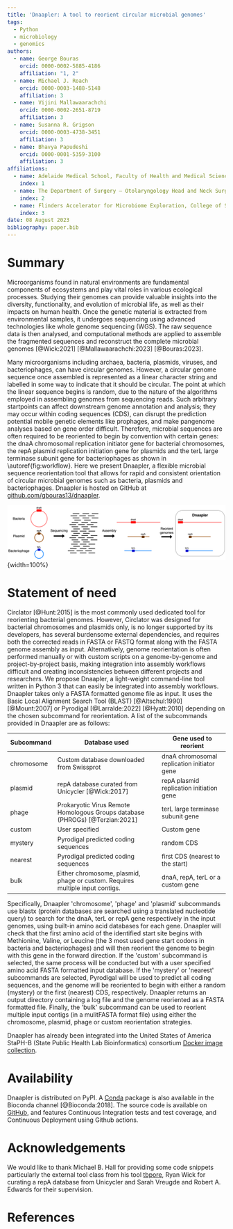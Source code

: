 ```yaml
---
title: 'Dnaapler: A tool to reorient circular microbial genomes'
tags:  
  - Python
  - microbiology
  - genomics
authors:
  - name: George Bouras
    orcid: 0000-0002-5885-4186
    affiliation: "1, 2"
  - name: Michael J. Roach
    orcid: 0000-0003-1488-5148
    affiliation: 3
  - name: Vijini Mallawaarachchi
    orcid: 0000-0002-2651-8719
    affiliation: 3
  - name: Susanna R. Grigson
    orcid: 0000-0003-4738-3451
    affiliation: 3
  - name: Bhavya Papudeshi
    orcid: 0000-0001-5359-3100
    affiliation: 3
affiliations:
  - name: Adelaide Medical School, Faculty of Health and Medical Sciences, The University of Adelaide, Adelaide, South Australia 5005, Australia
    index: 1
  - name: The Department of Surgery – Otolaryngology Head and Neck Surgery, Central Adelaide Local Health Network, Adelaide, South Australia 5000, Australia 
    index: 2
  - name: Flinders Accelerator for Microbiome Exploration, College of Science and Engineering, Flinders University, Bedford Park, Adelaide, South Australia 5042, Australia
    index: 3
date: 08 August 2023  
bibliography: paper.bib
---
```


# Summary

Microorganisms found in natural environments are fundamental components of ecosystems and play vital roles in various ecological processes. Studying their genomes can provide valuable insights into the diversity, functionality, and evolution of microbial life, as well as their impacts on human health. Once the genetic material is extracted from environmental samples, it undergoes sequencing using advanced technologies like whole genome sequencing (WGS). The raw sequence data is then analysed, and computational methods are applied to assemble the fragmented sequences and reconstruct the complete microbial genomes [@Wick:2021] [@Mallawaarachchi:2023] [@Bouras:2023]. 

Many microorganisms including archaea, bacteria, plasmids, viruses, and bacteriophages, can have circular genomes. However, a circular genome sequence once assembled is represented as a linear character string and labelled in some way to indicate that it should be circular. The point at which the linear sequence begins is random, due to the nature of the algorithms employed in assembling genomes from sequencing reads. Such arbitrary startpoints can affect downstream genome annotation and analysis; they may occur within coding sequences (CDS), can disrupt the prediction potential mobile genetic elements like prophages, and make pangenome analyses based on gene order difficult. Therefore, microbial sequences are often required to be reoriented to begin by convention with certain genes: the dnaA chromosomal replication initiator gene for bacterial chromosomes, the repA plasmid replication initiation gene for plasmids and the terL large terminase subunit gene for bacteriophages as shown in \autoref{fig:workflow}. Here we present Dnaapler, a flexible microbial sequence reorientation tool that allows for rapid and consistent orientation of circular microbial genomes such as bacteria, plasmids and bacteriophages. Dnaapler is hosted on GitHub at [github.com/gbouras13/dnaapler](https://github.com/gbouras13/dnaapler).


![\label{fig:workflow}](Dnaapler_figure.png){width=100%}


# Statement of need

Circlator [@Hunt:2015] is the most commonly used dedicated tool for reorienting bacterial genomes. However, Circlator was designed for bacterial chromosomes and plasmids only, is no longer supported by its developers, has several burdensome external dependencies, and requires both the corrected reads in FASTA or FASTQ format along with the FASTA genome assembly as input. Alternatively, genome reorientation is often performed manually or with custom scripts on a genome-by-genome and project-by-project basis, making integration into assembly workflows difficult and creating inconsistencies between different projects and researchers. We propose Dnaapler, a light-weight command-line tool written in Python 3 that can easily be integrated into assembly workflows. Dnaapler takes only a FASTA formatted genome file as input. It uses the Basic Local Alignment Search Tool (BLAST) [@Altschul:1990] [@Mount:2007] or Pyrodigal [@Larralde:2022] [@Hyatt:2010] depending on the chosen subcommand for reorientation. A list of the subcommands provided in Dnaapler are as follows:

| Subcommand | Database used                                                                 | Gene used to reorient                       |
|------------|-------------------------------------------------------------------------------|---------------------------------------------|
| chromosome | Custom database downloaded from Swissprot                                     | dnaA chromosomal replication initiator gene |
| plasmid    | repA database curated from Unicycler [@Wick:2017]                             | repA plasmid replication initiation gene    |
| phage      | Prokaryotic Virus Remote Homologous Groups database (PHROGs) [@Terzian:2021]  | terL large terminase subunit gene           |
| custom     | User specified                                                                | Custom gene                                 |
| mystery    | Pyrodigal predicted coding sequences                                          | random CDS                                  |
| nearest    | Pyrodigal predicted coding sequences                                          | first CDS (nearest to the start)            |
| bulk       | Either chromosome, plasmid, phage or custom. Requires multiple input contigs. | dnaA, repA, terL or a custom gene           |


Specifically, Dnaapler 'chromosome', 'phage' and 'plasmid' subcommands use blastx (protein databases are searched using a translated nucleotide query) to search for the dnaA, terL or repA gene respectively in the input genomes, using built-in amino acid databases for each gene. Dnaapler will check that the first amino acid of the identified start site begins with Methionine, Valine, or Leucine (the 3 most used gene start codons in bacteria and bacteriophages) and will then reorient the genome to begin with this gene in the forward direction. If the 'custom' subcommand is selected, the same process will be conducted but with a user specified amino acid FASTA formatted input database. If the 'mystery' or 'nearest' subcommands are selected, Pyrodigal will be used to predict all coding sequences, and the genome will be reoriented to begin with either a random (mystery) or the first (nearest) CDS, respectively. Dnaapler returns an output directory containing a log file and the genome reoriented as a FASTA formatted file. Finally, the 'bulk' subcommand can be used to reorient multiple input contigs (in a mulitFASTA format file) using either the chromosome, plasmid, phage or custom reorientation strategies.

Dnaapler has already been integrated into the United States of America StaPH-B (State Public Health Lab Bioinformatics) consortium [Docker image collection](https://github.com/StaPH-B/docker-builds).

# Availability

Dnaapler is distributed on PyPI. A [Conda](https://conda.io/) package is
also available in the Bioconda channel [@Bioconda:2018]. The source code is available on [GitHub](https://github.com/gbouras13/dnaapler),
and features Continuous Integration tests and test coverage, and Continuous Deployment using Github actions.

# Acknowledgements
We would like to thank Michael B. Hall for providing some code snippets particularly the external tool class from his tool [tbpore](https://github.com/mbhall88/tbpore), Ryan Wick for curating a repA database from Unicycler and Sarah Vreugde and Robert A. Edwards for their supervision.

# References